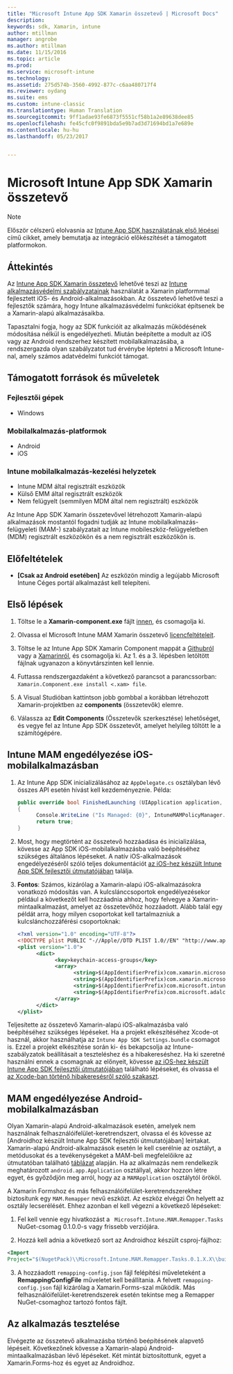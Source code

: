 ```yaml
---
title: "Microsoft Intune App SDK Xamarin összetevő | Microsoft Docs"
description: 
keywords: sdk, Xamarin, intune
author: mtillman
manager: angrobe
ms.author: mtillman
ms.date: 11/15/2016
ms.topic: article
ms.prod: 
ms.service: microsoft-intune
ms.technology: 
ms.assetid: 275d574b-3560-4992-877c-c6aa480717f4
ms.reviewer: oydang
ms.suite: ems
ms.custom: intune-classic
ms.translationtype: Human Translation
ms.sourcegitcommit: 9ff1adae93fe6873f5551cf58b1a2e89638dee85
ms.openlocfilehash: fe45cfc0f9891bda5e9b7ad3d71694bd1a7e689e
ms.contentlocale: hu-hu
ms.lasthandoff: 05/23/2017


---
```


# <a name="microsoft-intune-app-sdk-xamarin-component"></a>Microsoft Intune App SDK Xamarin összetevő

> [!NOTE]
> Először célszerű elolvasnia az [Intune App SDK használatának első lépései](intune-app-sdk-get-started.md) című cikket, amely bemutatja az integráció előkészítését a támogatott platformokon.



## <a name="overview"></a>Áttekintés
Az [Intune App SDK Xamarin összetevő](https://components.xamarin.com/view/microsoft.intune.mam) lehetővé teszi az [Intune alkalmazásvédelmi szabályzatainak](../deploy-use/protect-app-data-using-mobile-app-management-policies-with-microsoft-intune.md) használatát a Xamarin platformmal fejlesztett iOS- és Android-alkalmazásokban. Az összetevő lehetővé teszi a fejlesztők számára, hogy Intune alkalmazásvédelmi funkciókat építsenek be a Xamarin-alapú alkalmazásaikba.

Tapasztalni fogja, hogy az SDK funkcióit az alkalmazás működésének módosítása nélkül is engedélyezheti. Miután beépítette a modult az iOS vagy az Android rendszerhez készített mobilalkalmazásába, a rendszergazda olyan szabályzatot tud érvénybe léptetni a Microsoft Intune-nal, amely számos adatvédelmi funkciót támogat.

## <a name="whats-supported"></a>Támogatott források és műveletek

### <a name="developer-machines"></a>Fejlesztői gépek
* Windows


### <a name="mobile-app-platforms"></a>Mobilalkalmazás-platformok
* Android
* iOS


### <a name="intune-mobile-application-management-scenarios"></a>Intune mobilalkalmazás-kezelési helyzetek

* Intune MDM által regisztrált eszközök
* Külső EMM által regisztrált eszközök
* Nem felügyelt (semmilyen MDM által nem regisztrált) eszközök

Az Intune App SDK Xamarin összetevővel létrehozott Xamarin-alapú alkalmazások mostantól fogadni tudják az Intune mobilalkalmazás-felügyeleti (MAM-) szabályzatait az Intune mobileszköz-felügyeletben (MDM) regisztrált eszközökön és a nem regisztrált eszközökön is.

## <a name="prerequisites"></a>Előfeltételek

* **[Csak az Android esetében]** Az eszközön mindig a legújabb Microsoft Intune Céges portál alkalmazást kell telepíteni.

## <a name="get-started"></a>Első lépések

1.    Töltse le a **Xamarin-component.exe** fájlt [innen](https://components.xamarin.com/submit/xpkg), és csomagolja ki.

2. Olvassa el Microsoft Intune MAM Xamarin összetevő [licencfeltételeit](https://components.xamarin.com/license/microsoft.intune.mam).

3.    Töltse le az Intune App SDK Xamarin Component mappát a [Githubról](https://github.com/msintuneappsdk/intune-app-sdk-xamarin) vagy a [Xamarinról](https://components.xamarin.com/license/microsoft.intune.mam), és csomagolja ki. Az 1. és a 3. lépésben letöltött fájlnak ugyanazon a könyvtárszinten kell lennie.

4.    Futtassa rendszergazdaként a következő parancsot a parancssorban: `Xamarin.Component.exe install <.xam> file`.

5.    A Visual Studióban kattintson jobb gombbal a korábban létrehozott Xamarin-projektben az **components** (összetevők) elemre.

6.    Válassza az **Edit Components** (Összetevők szerkesztése) lehetőséget, és vegye fel az Intune App SDK összetevőt, amelyet helyileg töltött le a számítógépére.



## <a name="enabling-intune-mam-in-your-ios-mobile-app"></a>Intune MAM engedélyezése iOS-mobilalkalmazásban
1.    Az Intune App SDK inicializálásához az `AppDelegate.cs` osztályban lévő összes API esetén hívást kell kezdeményeznie. Példa:

      ```csharp
      public override bool FinishedLaunching (UIApplication application, NSDictionary launchOptions)
      {
            Console.WriteLine ("Is Managed: {0}", IntuneMAMPolicyManager.Instance.PrimaryUser != null);
            return true;
      }

      ```

2.    Most, hogy megtörtént az összetevő hozzáadása és inicializálása, kövesse az App SDK iOS-mobilalkalmazásba való beépítéséhez szükséges általános lépéseket. A natív iOS-alkalmazások engedélyezéséről szóló teljes dokumentációt [az iOS-hez készült Intune App SDK fejlesztői útmutatójában](intune-app-sdk-ios.md) találja.
3. **Fontos**: Számos, kizárólag a Xamarin-alapú iOS-alkalmazásokra vonatkozó módosítás van. A kulcslánccsoportok engedélyezésekor például a következőt kell hozzáadnia ahhoz, hogy felvegye a Xamarin-mintaalkalmazást, amelyet az összetevőhöz hozzáadott. Alább talál egy példát arra, hogy milyen csoportokat kell tartalmazniuk a kulcslánchozzáférési csoportoknak:

      ```xml
      <?xml version="1.0" encoding="UTF-8"?>
      <!DOCTYPE plist PUBLIC "-//Apple//DTD PLIST 1.0//EN" "http://www.apple.com/DTDs/PropertyList-1.0.dtd">
      <plist version="1.0">
            <dict>
                  <key>keychain-access-groups</key>
                  <array>
                        <string>$(AppIdentifierPrefix)com.xamarin.microsoftintunesample</string>
                        <string>$(AppIdentifierPrefix)com.xamarin.microsoftintunesample.intunemam</string>
                        <string>$(AppIdentifierPrefix)com.microsoft.intune.mam</string>
                        <string>$(AppIdentifierPrefix)com.microsoft.adalcache</string>
                  </array>
            </dict>
      </plist>
      ```

Teljesítette az összetevő Xamarin-alapú iOS-alkalmazásba való beépítéséhez szükséges lépéseket. Ha a projekt elkészítéséhez Xcode-ot használ, akkor használhatja az `Intune App SDK Settings.bundle` csomagot is. Ezzel a projekt elkészítése során ki- és bekapcsolja az Intune-szabályzatok beállításait a teszteléshez és a hibakereséshez. Ha ki szeretné használni ennek a csomagnak az előnyeit, kövesse [az iOS-hez készült Intune App SDK fejlesztői útmutatójában](intune-app-sdk-ios.md) található lépéseket, és olvassa el [az Xcode-ban történő hibakeresésről szóló szakaszt](intune-app-sdk-ios.md#status-result-and-debug-notifications).

## <a name="enabling-mam-in-your-android-mobile-app"></a>MAM engedélyezése Android-mobilalkalmazásban
Olyan Xamarin-alapú Android-alkalmazások esetén, amelyek nem használnak felhasználóifelület-keretrendszert, olvassa el és kövesse az [Androidhoz készült Intune App SDK fejlesztői útmutatójában] leírtakat. Xamarin-alapú Android-alkalmazások esetén le kell cserélnie az osztályt, a metódusokat és a tevékenységeket a MAM-beli megfelelőikre az útmutatóban található [táblázat](intune-app-sdk-android.md#replace-classes-methods-and-activities-with-their-mam-equivalent) alapján. Ha az alkalmazás nem rendelkezik meghatározott `android.app.Application` osztállyal, akkor hozzon létre egyet, és győződjön meg arról, hogy az a `MAMApplication` osztálytól örököl.

A Xamarin Formshoz és más felhasználóifelület-keretrendszerekhez biztosítunk egy `MAM.Remapper` nevű eszközt. Az eszköz elvégzi Ön helyett az osztály lecserélését. Ehhez azonban el kell végezni a következő lépéseket:

1.    Fel kell vennie egy hivatkozást a ` Microsoft.Intune.MAM.Remapper.Tasks` NuGet-csomag 0.1.0.0-s vagy frissebb verziójára.

2.    Hozzá kell adnia a következő sort az Androidhoz készült csproj-fájlhoz:
  ```xml
  <Import
  Project="$(NugetPack)\\Microsoft.Intune.MAM.Remapper.Tasks.0.1.X.X\\build\\MonoAndroid10\\Microsoft.Intune.MAM.Remapper.targets" />
  ```

3.    A hozzáadott `remapping-config.json` fájl felépítési műveleteként a **RemappingConfigFile** műveletet kell beállítania. A felvett `remapping-config.json` fájl kizárólag a Xamarin.Forms-szal működik. Más felhasználóifelület-keretrendszerek esetén tekintse meg a Remapper NuGet-csomaghoz tartozó fontos fájlt.

## <a name="test-your-app"></a>Az alkalmazás tesztelése

Elvégezte az összetevő alkalmazásba történő beépítésének alapvető lépéseit. Következőnek kövesse a Xamarin-alapú Android-mintaalkalmazásban lévő lépéseket. Két mintát biztosítottunk, egyet a Xamarin.Forms-hoz és egyet az Androidhoz.

